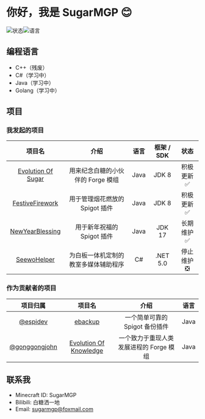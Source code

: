 # 你好，我是 SugarMGP 😊

![状态](https://github-readme-stats.vercel.app/api?username=SugarMGP&locale=cn&show_icons=true&include_all_commits=true&hide_border=true)![语言](https://github-readme-stats.vercel.app/api/top-langs/?username=SugarMGP&layout=compact&locale=cn&hide_border=true)

## 编程语言

- C++（残废）
- C#（学习中）
- Java（学习中）
- Golang（学习中）

## 项目

### 我发起的项目

|项目名|介绍|语言|框架 / SDK|状态|
|:----:|:----:|:----:|:----:|:----:|
|[Evolution Of Sugar](https://github.com/SugarWorkshop/Evolution-Of-Sugar)|用来纪念白糖的小伙伴的 Forge 模组|Java|JDK 8|积极更新✅|
|[FestiveFirework](https://github.com/SugarMGP/FestiveFirework)|用于管理烟花燃放的 Spigot 插件|Java|JDK 8|积极更新✅|
|[NewYearBlessing](https://github.com/SugarMGP/NewYearBlessing)|用于新年祝福的 Spigot 插件|Java|JDK 17|长期维护✅|
|[SeewoHelper](https://github.com/SugarWorkshop/SeewoHelper)|为白板一体机定制的教室多媒体辅助程序|C#|.NET 5.0|停止维护❎|

### 作为贡献者的项目

|项目归属|项目名|介绍|语言|
|:----:|:----:|:----:|:----:|
|[@espidev](https://github.com/espidev)|[ebackup](https://github.com/espidev/ebackup)|一个简单可靠的 Spigot 备份插件|Java|
|[@gonggongjohn](https://github.com/gonggongjohn)|[Evolution Of Knowledge](https://github.com/gonggongjohn/Evolution-Of-Knowledge)|一个致力于重现人类发展进程的 Forge 模组|Java|

## 联系我

- Minecraft ID: SugarMGP
- Bilibili: 白糖洒一地
- Email: sugarmgp@foxmail.com
